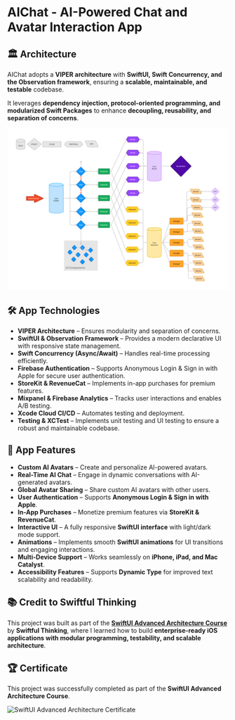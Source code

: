 # AIChat - AI-Powered Chat and Avatar Interaction App  

## 🏛 Architecture  
AIChat adopts a **VIPER architecture** with **SwiftUI, Swift Concurrency, and the Observation framework**, ensuring a **scalable, maintainable, and testable** codebase.  

It leverages **dependency injection, protocol-oriented programming, and modularized Swift Packages** to enhance **decoupling, reusability, and separation of concerns**.  

![AIChat Architecture](https://github.com/chwu891/AIChat/blob/main/architecture.jpg)  

## 🛠 App Technologies  
- **VIPER Architecture** – Ensures modularity and separation of concerns.  
- **SwiftUI & Observation Framework** – Provides a modern declarative UI with responsive state management.  
- **Swift Concurrency (Async/Await)** – Handles real-time processing efficiently.  
- **Firebase Authentication** – Supports Anonymous Login & Sign in with Apple for secure user authentication.  
- **StoreKit & RevenueCat** – Implements in-app purchases for premium features.  
- **Mixpanel & Firebase Analytics** – Tracks user interactions and enables A/B testing.  
- **Xcode Cloud CI/CD** – Automates testing and deployment.  
- **Testing & XCTest** – Implements unit testing and UI testing to ensure a robust and maintainable codebase.  

## 🚀 App Features  
- **Custom AI Avatars** – Create and personalize AI-powered avatars.  
- **Real-Time AI Chat** – Engage in dynamic conversations with AI-generated avatars.  
- **Global Avatar Sharing** – Share custom AI avatars with other users.  
- **User Authentication** – Supports **Anonymous Login & Sign in with Apple**.  
- **In-App Purchases** – Monetize premium features via **StoreKit & RevenueCat**.  
- **Interactive UI** – A fully responsive **SwiftUI interface** with light/dark mode support.  
- **Animations** – Implements smooth **SwiftUI animations** for UI transitions and engaging interactions.  
- **Multi-Device Support** – Works seamlessly on **iPhone, iPad, and Mac Catalyst**.  
- **Accessibility Features** – Supports **Dynamic Type** for improved text scalability and readability.  

## 📚 Credit to Swiftful Thinking  
This project was built as part of the **[SwiftUI Advanced Architecture Course](https://www.swiftful-thinking.com/offers/REyNLwwH/checkout?coupon_code=LAUNCH3)** by **Swiftful Thinking**, where I learned how to build **enterprise-ready iOS applications with modular programming, testability, and scalable architecture**.  

## 🏆 Certificate  
This project was successfully completed as part of the **SwiftUI Advanced Architecture Course**.  

![SwiftUI Advanced Architecture Certificate](https://github.com/chwu891/AIChat/blob/main/certificate.png)   
